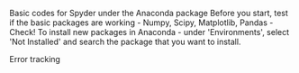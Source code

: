 Basic codes for Spyder under the Anaconda package
Before you start, test if the basic packages are working - Numpy, Scipy, Matplotlib, Pandas - Check!
To install new packages in Anaconda - under 'Environments', select 'Not Installed' and search the package that you want to install. 

Error tracking

